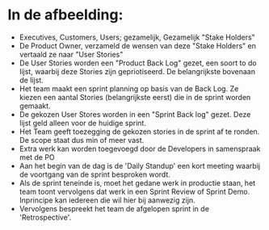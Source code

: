 # In de afbeelding:

- Executives, Customers, Users; gezamelijk, Gezamelijk "Stake Holders"
- De Product Owner, verzameld de wensen van deze "Stake Holders" en vertaald ze naar "User Stories"
- De User Stories worden een "Product Back Log" gezet, een soort to do lijst, waarbij deze Stories zijn gepriotiseerd. De belangrijkste bovenaan de lijst.
- Het team maakt een sprint planning op basis van de Back Log. Ze kiezen een aantal Stories (belangrijkste eerst) die in de sprint worden gemaakt.
- De gekozen User Stores worden in een "Sprint Back log" gezet. Deze lijst geld alleen voor de huidige sprint.
- Het Team geeft toezegging de gekozen stories in de sprint af te ronden. De scope staat dus min of meer vast.
- Extra werk kan worden toegevoegd door de Developers in samenspraak met de PO
- Aan het begin van de dag is de 'Daily Standup' een kort meeting waarbij de voortgang van de sprint besproken wordt.
- Als de sprint teneinde is, moet het gedane werk in productie staan, het team toont vervolgens dat werk in een Sprint Review of Sprint Demo.
  Inprincipe kan iedereen die wil hier bij aanwezig zijn.
- Vervolgens bespreekt het team de afgelopen sprint in de 'Retrospective'.
